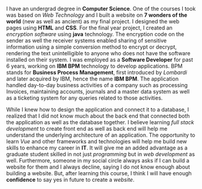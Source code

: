 
I have an undergrad degree in **Computer Science**. One of the courses I took was based on *Web Technology* and I built a website on **7 wonders of the world** (new as well as ancient) as my final project. I designed the web pages using **HTML** and **CSS**. For the final year project, I created an *encryption software* using **java** technology. The encryption code on the sender as well the receiver systems enabled sharing of sensitive information using a simple conversion method to encrypt or decrypt, rendering the text unintelligible to anyone who does not have the software installed on their system. I was employed as a **Software Developer** for past 6 years, working on **IBM BPM** technology to develop applications. BPM stands for **Business Process Management**, first introduced by *Lombardi* and later acquired by IBM, hence the name **IBM BPM**. The application handled day-to-day business activities of a company such as processing Invoices, maintaining accounts, journals and a master data system as well as a ticketing system for any queries related to those activities.

While I knew how to design the application and connect it to a database, I realized that I did not know much about the back end that connected both the application as well as the database together. I believe learning *full stack development* to create front end as well as back end will help me understand the underlying architecture of an application. The opportunity to learn *Vue* and other frameworks and technologies will help me build new skills to enhance my career in **IT**. It will give me an added advantage as a graduate student skilled in not just *programming* but in *web development* as well. Furthermore, someone in my social circle always asks if I can build a website for them and I always decline, saying I do not know enough about building a website. But, after learning this course, I think I will have enough **confidence** to say yes in future to create a *website*.
